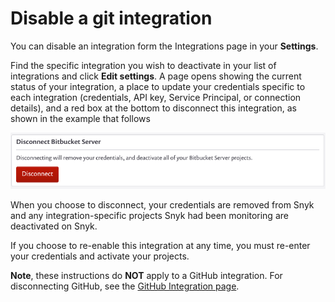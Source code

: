 # Disable a git integration

You can disable an integration form the Integrations page in your **Settings**.

Find the specific integration you wish to deactivate in your list of integrations and click **Edit settings**. A page opens showing the current status of your integration, a place to update your credentials specific to each integration (credentials, API key, Service Principal, or connection details), and a red box at the bottom to disconnect this integration, as shown in the example that follows

![Disconnect integration](<../../.gitbook/assets/uuid-b3a98f2c-4cc8-7753-8efa-396e9ec1e717-en-2- (3) (1) (1) (1) (1) (1) (1) (1) (1) (1) (1) (1) (1) (1) (1) (1) (1) (1) (1) (1) (1) (1) (1) (1) (1) (1) (1) (1) (1) (1) (1) (1) (1) (1) (1) (1) (1) (1) (1) (1) (1) (1) (1) (1) (1) (1) (22).png>)

When you choose to disconnect, your credentials are removed from Snyk and any integration-specific projects Snyk had been monitoring are deactivated on Snyk.

If you choose to re-enable this integration at any time, you must re-enter your credentials and activate your projects.

**Note**, these instructions do **NOT** apply to a GitHub integration. For disconnecting GitHub, see the [GitHub Integration page](../git-repository-scm-integrations/github-integration.md#disconnecting-the-github-integration).
